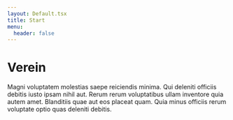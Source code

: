 ```yaml
---
layout: Default.tsx
title: Start
menu:
  header: false
---
```


# Verein

Magni voluptatem molestias saepe reiciendis minima. Qui deleniti officiis debitis iusto ipsam nihil aut. Rerum rerum voluptatibus ullam inventore quia autem amet. Blanditiis quae aut eos placeat quam. Quia minus officiis rerum voluptate optio quas deleniti debitis.
